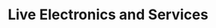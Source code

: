---
title: "Live Electronics and Services"
url: /knightdale/live-electronics-and-services/
shop: Haushaltsgeräte
---